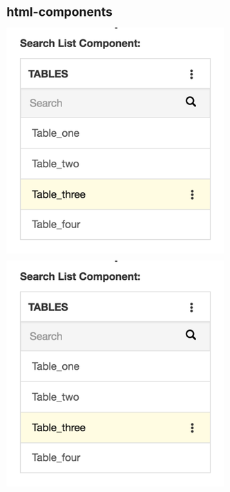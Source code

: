 # html-components

![Alt text](screenshot/search-list-widget.png?raw=true "Search List Component")

![Alt text](screenshot/search-list-widget.png?raw=true "Search List Component menu")
